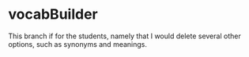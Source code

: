 # vocabBuilder

This branch if for the students, namely that I would delete several other options, such as synonyms and meanings.